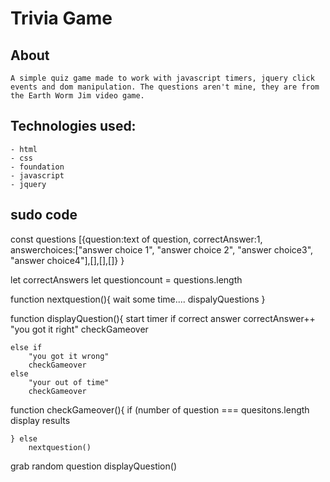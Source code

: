 # Trivia Game

## About
    A simple quiz game made to work with javascript timers, jquery click events and dom manipulation. The questions aren't mine, they are from the Earth Worm Jim video game.
## Technologies used:
    - html
    - css
    - foundation
    - javascript
    - jquery

## sudo code
const questions  [{question:text of question, 
                   correctAnswer:1, 
                   answerchoices:["answer choice 1", "answer choice 2", "answer choice3", "answer choice4"],[],[],[]}
}

let correctAnswers
let questioncount = questions.length

function nextquestion(){
    wait some time....
    dispalyQuestions
}

function displayQuestion(){
    start timer
     if correct answer
         correctAnswer++
        "you got it right"
        checkGameover
        
    else if
        "you got it wrong"
        checkGameover
    else 
        "your out of time"
        checkGameover
        

function checkGameover(){
    if (number of question === quesitons.length
        display results
        
    } else
        nextquestion()


grab random question
    displayQuestion()






